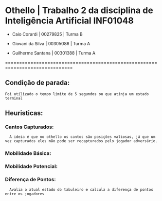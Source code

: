 # Othello | Trabalho 2 da disciplina de Inteligência Artificial INF01048

- Caio Corardi | 00279825 | Turma B

- Giovani da Silva | 00305086 | Turma A

- Guilherme Santana | 00301388 | Turma A

==============================================================================

## Condição de parada:
    Foi utilizado o tempo limite de 5 segundos ou que atinja um estado terminal


## Heuristicas:
  ### Cantos Capturados:
      A ideia é que no othello os cantos são posições valiosas, já que um vez capturados eles não pode ser recapturados pelo jogador adversário.
  ### Mobilidade Básica:
  
  ### Mobilidade Potencial:
  
  ### Diferença de Pontos:
      Avalia o atual estado do tabuleiro e calcula a diferença de pontos entre os jogadores
  
